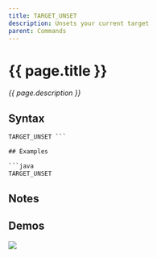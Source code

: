 ```yaml
---
title: TARGET_UNSET
description: Unsets your current target
parent: Commands
---
```


# {{ page.title }}

_{{ page.description }}_

## Syntax

```java
TARGET_UNSET ```

## Examples

```java
TARGET_UNSET
```

## Notes


## Demos

![](N/A)

